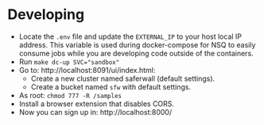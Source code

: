 # Developing

- Locate the `.env` file and update the `EXTERNAL_IP` to your host local IP address. This variable is used during docker-compose for NSQ to easily consume jobs while you are developing code outside of the containers.
- Run `make dc-up SVC="sandbox"`
- Go to: http://localhost:8091/ui/index.html:
    - Create a new cluster named saferwall (default settings).
    - Create a bucket named `sfw` with default settings.
- As root: `chmod 777 -R /samples`
- Install a browser extension that disables CORS.
- Now you can sign up in: http://localhost:8000/
